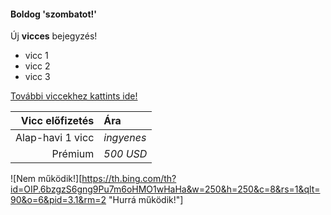 #### Boldog 'szombatot!'
Új **vicces** bejegyzés!

- vicc 1
- vicc 2
- vicc 3

[További viccekhez kattints ide!](https://www.google.com)

| Vicc előfizetés | Ára |
| ---------------:|:-----|
| Alap-havi 1 vicc | *ingyenes* |
| Prémium | *500 USD* |

![Nem működik!][https://th.bing.com/th?id=OIP.6bzgzS6gng9Pu7m6oHMO1wHaHa&w=250&h=250&c=8&rs=1&qlt=90&o=6&pid=3.1&rm=2 "Hurrá működik!"]
